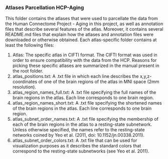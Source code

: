 <h3>Atlases Parcellation HCP-Aging</h3>

This folder contains the atlases that were used to parcellate the data from the Human Connectome Project - Aging in this project, as well as annotation files that describe several features of the atlas. Moreover, it contains several README.md files that explain how the atlases and annotation files were downloaded or otherwise obtained. Each atlas-specific folder contains at least the following files:

<ol>
  <li>Atlas: The specific atlas in CIFTI format. The CIFTI format was used in order to ensure compatibility with the data from the HCP. Reasons for picking these specific atlases are summarized in the manual present in the root folder.</li>

  <li>atlas_positions.txt: A .txt file in which each line describes the x,y,z-coordinates of one of the brain regions of the atlas in MNI space (2mm resolution).</li>
  
  <li>atlas_region_names_full.txt: A .txt file specifying the full names of the brain regions in the atlas. Each line corresponds to one brain region.</li>
  
  <li>atlas_region_names_short.txt: A .txt file specifying the shortened names of the brain regions in the atlas. Each line corresponds to one brain region.</li>
    
  <li>atlas_subnet_order_names.txt: A .txt file specifying the membership of each of the brain regions in the atlas to a resting-state subnetwork. Unless otherwise specified, the names refer to the resting-state networks coined by Yeo et al. (2011, doi: 10.1152/jn.00338.2011).</li>

  <li>atlas_subnet_order_colors.txt: A .txt file that can be used for visualization purposes as it describes the standard colors that correspond to the resting-state subnetworks (see Yeo et al. 2011).</li>


